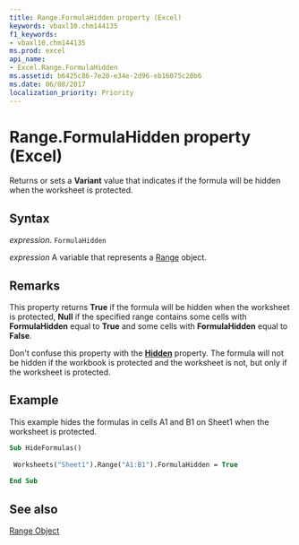 ```yaml
---
title: Range.FormulaHidden property (Excel)
keywords: vbaxl10.chm144135
f1_keywords:
- vbaxl10.chm144135
ms.prod: excel
api_name:
- Excel.Range.FormulaHidden
ms.assetid: b6425c86-7e20-e34e-2d96-eb16075c20b6
ms.date: 06/08/2017
localization_priority: Priority
---
```



# Range.FormulaHidden property (Excel)

Returns or sets a  **Variant** value that indicates if the formula will be hidden when the worksheet is protected.


## Syntax

_expression_. `FormulaHidden`

_expression_ A variable that represents a [Range](excel.range-graph-property.md) object.


## Remarks

This property returns  **True** if the formula will be hidden when the worksheet is protected, **Null** if the specified range contains some cells with **FormulaHidden** equal to **True** and some cells with **FormulaHidden** equal to **False**.

Don't confuse this property with the  **[Hidden](Excel.Range.Hidden.md)** property. The formula will not be hidden if the workbook is protected and the worksheet is not, but only if the worksheet is protected.


## Example

This example hides the formulas in cells A1 and B1 on Sheet1 when the worksheet is protected.


```vb
Sub HideFormulas() 
 
 Worksheets("Sheet1").Range("A1:B1").FormulaHidden = True 
 
End Sub
```


## See also


[Range Object](Excel.Range(object).md)

